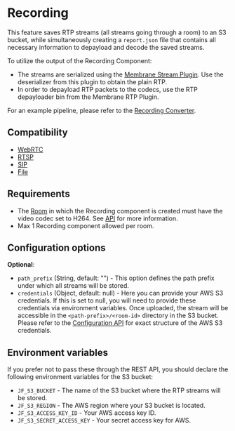 # Recording
This feature saves RTP streams (all streams going through a room) to an S3 bucket, while simultaneously creating a `report.json` file that contains all necessary information to depayload and decode the saved streams.

To utilize the output of the Recording Component:
* The streams are serialized using the  [Membrane Stream Plugin](https://github.com/membraneframework/membrane_stream_plugin). Use the deserializer from this plugin to obtain the plain RTP.
* In order to depayload RTP packets to the codecs, use the RTP depayloader bin from the Membrane RTP Plugin.

For an example pipeline, please refer to the [Recording Converter](https://github.com/jellyfish-dev/recording-converter).

## Compatibility

* [WebRTC](../peers/webrtc.md)
* [RTSP](./rtsp.md)
* [SIP](./sip.md)
* [File](./file.md)

## Requirements

* The [Room](../../introduction/basic_concepts\#room) in which the Recording component is created must have the video codec set to H264.
See [API](../../for_developers/api_reference/rest_api#tag/room/operation/create_room) for more information.
* Max 1 Recording component allowed per room.

## Configuration options

**Optional**:

* `path_prefix` (String, default: "") - This option defines the path prefix under which all streams will be stored.
* `credentials` (Object, default: null) - Here you can provide your AWS S3 credentials. 
If this is set to null, you will need to provide these credentials via environment variables.
Once uploaded, the stream will be accessible in the `<path-prefix>/<room-id>` directory in the S3 bucket.
Please refer to the [Configuration API](../../for_developers/api_reference/rest_api#tag/room/operation/add_component) for exact structure of the AWS S3 credentials.

## Environment variables

If you prefer not to pass these through the REST API, you should declare the following environment variables for the S3 bucket:

* `JF_S3_BUCKET` - The name of the S3 bucket where the RTP streams will be stored.
* `JF_S3_REGION` - The AWS region where your S3 bucket is located.
* `JF_S3_ACCESS_KEY_ID` - Your AWS access key ID.
* `JF_S3_SECRET_ACCESS_KEY` - Your secret access key for AWS. 
